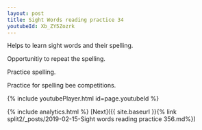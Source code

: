 ```yaml
---
layout: post
title: Sight Words reading practice 34
youtubeId: Xb_ZY5Zozrk
---
```

 
 
Helps to learn sight words and their spelling.

Opportunitiy to repeat the spelling. 

Practice spelling. 
 
Practice for spelling bee competitions. 
 
{% include youtubePlayer.html id=page.youtubeId %}
 
 
{% include analytics.html %} 
[Next]({{ site.baseurl }}{% link  split2/_posts/2019-02-15-Sight words reading practice 356.md%})
 
